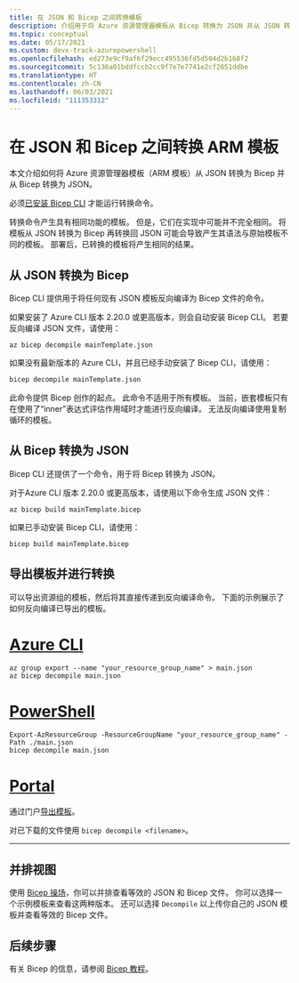 ```yaml
---
title: 在 JSON 和 Bicep 之间转换模板
description: 介绍用于将 Azure 资源管理器模板从 Bicep 转换为 JSON 并从 JSON 转换为 Bicep 的命令。
ms.topic: conceptual
ms.date: 05/17/2021
ms.custom: devx-track-azurepowershell
ms.openlocfilehash: ed273e9cf9af6f29ecc495536fd5d504d2b168f2
ms.sourcegitcommit: 5c136a01bddfccb2cc9f7e7e7741e2cf2651ddbe
ms.translationtype: HT
ms.contentlocale: zh-CN
ms.lasthandoff: 06/03/2021
ms.locfileid: "111353312"
---
```

# <a name="converting-arm-templates-between-json-and-bicep"></a>在 JSON 和 Bicep 之间转换 ARM 模板

本文介绍如何将 Azure 资源管理器模板（ARM 模板）从 JSON 转换为 Bicep 并从 Bicep 转换为 JSON。

必须[已安装 Bicep CLI](bicep-install.md) 才能运行转换命令。

转换命令产生具有相同功能的模板。 但是，它们在实现中可能并不完全相同。 将模板从 JSON 转换为 Bicep 再转换回 JSON 可能会导致产生其语法与原始模板不同的模板。 部署后，已转换的模板将产生相同的结果。

## <a name="convert-from-json-to-bicep"></a>从 JSON 转换为 Bicep

Bicep CLI 提供用于将任何现有 JSON 模板反向编译为 Bicep 文件的命令。

如果安装了 Azure CLI 版本 2.20.0 或更高版本，则会自动安装 Bicep CLI。 若要反向编译 JSON 文件，请使用：

```azurecli
az bicep decompile mainTemplate.json
```

如果没有最新版本的 Azure CLI，并且已经手动安装了 Bicep CLI，请使用：

```bash
bicep decompile mainTemplate.json
```

此命令提供 Bicep 创作的起点。 此命令不适用于所有模板。 当前，嵌套模板只有在使用了“inner”表达式评估作用域时才能进行反向编译。 无法反向编译使用复制循环的模板。

## <a name="convert-from-bicep-to-json"></a>从 Bicep 转换为 JSON

Bicep CLI 还提供了一个命令，用于将 Bicep 转换为 JSON。 

对于Azure CLI 版本 2.20.0 或更高版本，请使用以下命令生成 JSON 文件：

```azurecli
az bicep build mainTemplate.bicep
```

如果已手动安装 Bicep CLI，请使用：

```bash
bicep build mainTemplate.bicep
```

## <a name="export-template-and-convert"></a>导出模板并进行转换

可以导出资源组的模板，然后将其直接传递到反向编译命令。 下面的示例展示了如何反向编译已导出的模板。

# <a name="azure-cli"></a>[Azure CLI](#tab/azure-cli)

```azurecli
az group export --name "your_resource_group_name" > main.json
az bicep decompile main.json
```

# <a name="powershell"></a>[PowerShell](#tab/azure-powershell)

```azurepowershell
Export-AzResourceGroup -ResourceGroupName "your_resource_group_name" -Path ./main.json
bicep decompile main.json
```

# <a name="portal"></a>[Portal](#tab/azure-portal)

通过门户[导出模板](export-template-portal.md)。

对已下载的文件使用 `bicep decompile <filename>`。

---

## <a name="side-by-side-view"></a>并排视图

使用 [Bicep 操场](https://aka.ms/bicepdemo)，你可以并排查看等效的 JSON 和 Bicep 文件。 你可以选择一个示例模板来查看这两种版本。 还可以选择 `Decompile` 以上传你自己的 JSON 模板并查看等效的 Bicep 文件。

## <a name="next-steps"></a>后续步骤

有关 Bicep 的信息，请参阅 [Bicep 教程](./bicep-tutorial-create-first-bicep.md)。
